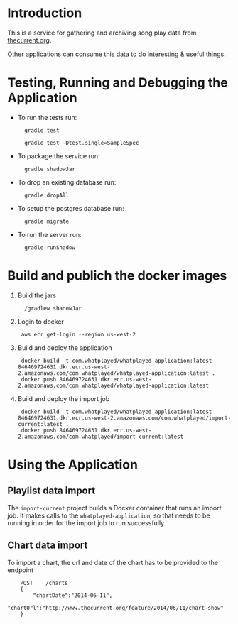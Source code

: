 # Introduction

This is a service for gathering and archiving song play data
from [thecurrent.org](http://thecurrent.org).

Other applications can consume this data to do interesting & useful
things.

# Testing, Running and Debugging the Application

* To run the tests run:

        gradle test
        
        gradle test -Dtest.single=SampleSpec

* To package the service run:

        gradle shadowJar

* To drop an existing database run:

        gradle dropAll

* To setup the postgres database run:

        gradle migrate

* To run the server run:

        gradle runShadow

# Build and publich the docker images

1. Build the jars

        ./gradlew shadowJar
    
2. Login to docker

        aws ecr get-login --region us-west-2
    
3. Build and deploy the application

        docker build -t com.whatplayed/whatplayed-application:latest 846469724631.dkr.ecr.us-west-2.amazonaws.com/com.whatplayed/whatplayed-application:latest .
        docker push 846469724631.dkr.ecr.us-west-2.amazonaws.com/com.whatplayed/whatplayed-application:latest

4. Build and deploy the import job

        docker build -t com.whatplayed/whatplayed-application:latest 846469724631.dkr.ecr.us-west-2.amazonaws.com/com.whatplayed/import-current:latest .
        docker push 846469724631.dkr.ecr.us-west-2.amazonaws.com/com.whatplayed/import-current:latest

# Using the Application

## Playlist data import 

The `import-current` project builds a Docker container that runs an import job. It makes calls
to the `whatplayed-application`, so that needs to be running in order for the import job to run
successfully

## Chart data import

To import a chart, the url and date of the chart has to be provided to the endpoint

        POST    /charts
        {
            "chartDate":"2014-06-11",
            "chartUrl":"http://www.thecurrent.org/feature/2014/06/11/chart-show"
        }
        
       



        
